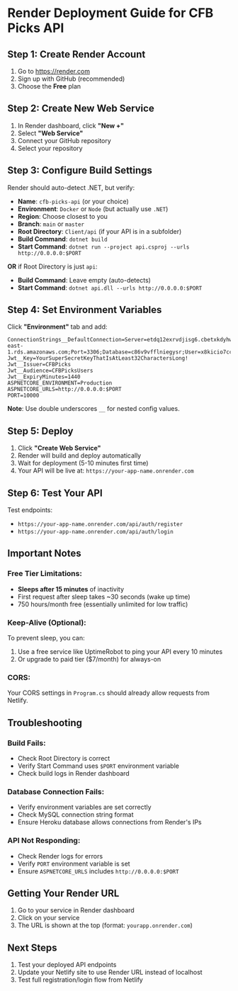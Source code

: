 # Render Deployment Guide for CFB Picks API

## Step 1: Create Render Account

1. Go to https://render.com
2. Sign up with GitHub (recommended)
3. Choose the **Free** plan

## Step 2: Create New Web Service

1. In Render dashboard, click **"New +"**
2. Select **"Web Service"**
3. Connect your GitHub repository
4. Select your repository

## Step 3: Configure Build Settings

Render should auto-detect .NET, but verify:

- **Name**: `cfb-picks-api` (or your choice)
- **Environment**: `Docker` or `Node` (but actually use `.NET`)
- **Region**: Choose closest to you
- **Branch**: `main` or `master`
- **Root Directory**: `Client/api` (if your API is in a subfolder)
- **Build Command**: `dotnet build`
- **Start Command**: `dotnet run --project api.csproj --urls http://0.0.0.0:$PORT`

**OR** if Root Directory is just `api`:
- **Build Command**: Leave empty (auto-detects)
- **Start Command**: `dotnet api.dll --urls http://0.0.0.0:$PORT`

## Step 4: Set Environment Variables

Click **"Environment"** tab and add:

```
ConnectionStrings__DefaultConnection=Server=etdq12exrvdjisg6.cbetxkdyhwsb.us-east-1.rds.amazonaws.com;Port=3306;Database=c86v9vfflniegysr;User=x8kicio7cckzkrin;Password=jv3nfhqf64jj44m4;
Jwt__Key=YourSuperSecretKeyThatIsAtLeast32CharactersLong!
Jwt__Issuer=CFBPicks
Jwt__Audience=CFBPicksUsers
Jwt__ExpiryMinutes=1440
ASPNETCORE_ENVIRONMENT=Production
ASPNETCORE_URLS=http://0.0.0.0:$PORT
PORT=10000
```

**Note**: Use double underscores `__` for nested config values.

## Step 5: Deploy

1. Click **"Create Web Service"**
2. Render will build and deploy automatically
3. Wait for deployment (5-10 minutes first time)
4. Your API will be live at: `https://your-app-name.onrender.com`

## Step 6: Test Your API

Test endpoints:
- `https://your-app-name.onrender.com/api/auth/register`
- `https://your-app-name.onrender.com/api/auth/login`

## Important Notes

### Free Tier Limitations:
- **Sleeps after 15 minutes** of inactivity
- First request after sleep takes ~30 seconds (wake up time)
- 750 hours/month free (essentially unlimited for low traffic)

### Keep-Alive (Optional):
To prevent sleep, you can:
1. Use a free service like UptimeRobot to ping your API every 10 minutes
2. Or upgrade to paid tier ($7/month) for always-on

### CORS:
Your CORS settings in `Program.cs` should already allow requests from Netlify.

## Troubleshooting

### Build Fails:
- Check Root Directory is correct
- Verify Start Command uses `$PORT` environment variable
- Check build logs in Render dashboard

### Database Connection Fails:
- Verify environment variables are set correctly
- Check MySQL connection string format
- Ensure Heroku database allows connections from Render's IPs

### API Not Responding:
- Check Render logs for errors
- Verify `PORT` environment variable is set
- Ensure `ASPNETCORE_URLS` includes `http://0.0.0.0:$PORT`

## Getting Your Render URL

1. Go to your service in Render dashboard
2. Click on your service
3. The URL is shown at the top (format: `yourapp.onrender.com`)

## Next Steps

1. Test your deployed API endpoints
2. Update your Netlify site to use Render URL instead of localhost
3. Test full registration/login flow from Netlify


